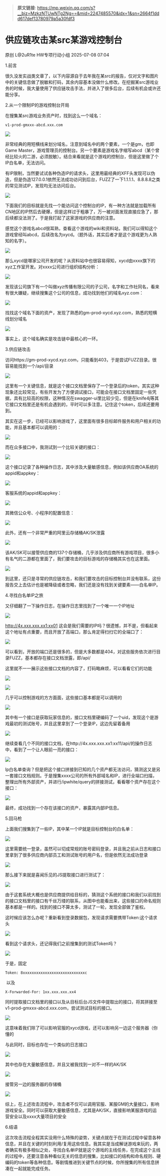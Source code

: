 > **原文链接**: https://mp.weixin.qq.com/s?__biz=MzkzNTUwNTg2Ng==&mid=2247485570&idx=1&sn=2664f1ddd617def13780979a5a30fdf3

#  供应链攻击某src某游戏控制台  
原创 L@2uR1te  HW专项行动小组   2025-07-08 07:04  
  
1.前言  
  
很久没发实战类文章了，以下内容源自于去年我在某src的报告，仅对文字和图片中的关键信息做了脱敏和打码，其余内容基本没做什么修改。在挖掘某src游戏业务的时候，我大量使用了供应链攻击手法，并进入了很多后台，后续有机会或许还能分享。  
  
  
2.从一个限制IP的游戏控制台开局  
  
在搜集某src游戏业务资产时，找到这么一个域名：  

```
v1-prod-gmxxx-abcd.xxx.com
```

  
![](https://mmbiz.qpic.cn/mmbiz_png/2A06BE6JXgbicCeRIC2ZMFHQv8r3Vo8kqumeGPeFgHq90YSWLus2Ou8tlG488uW4cz0TpOxvr5HxCWicnCpLibd4A/640?wx_fmt=png&from=appmsg "")  
  
非常经典的用短横线来划分域名，注意到域名中的两个要素，一个是gm，也即Game Master，游戏管理员的控制台。另一个要素是游戏名字缩写abcd（某个曾经比较火的二游，必须脱敏）。结合来看就是这个游戏的控制台，但是这里做了个IP白名单，无法访问。  
  
有IP限制，当然要试试各种伪造IP的请求头，这里用最经典的XFF头发现可以伪造，但是伪造127.0.0.1依然无法成功访问到后台，FUZZ了一下1.1.1.1、8.8.8.8之类的常见测试IP，发现均无法访问后台。  
  
![](https://mmbiz.qpic.cn/mmbiz_png/2A06BE6JXgbicCeRIC2ZMFHQv8r3Vo8kqkKwZ1ibT17QdxkicI3fJG8shAT8CvZSG4L9cjxW2VtPeKRlzgwbicMpvA/640?wx_fmt=png&from=appmsg "")  
  
下面我们的目标就是先找一个能访问这个控制台的IP，有一种方法就是加载所有CN地区的IP然后去硬爆，但是这样过于粗暴了，万一被对面发现直接应急了，那后续都没法测了。于是我打起了这家游戏的供应商的注意。  
  
感觉这个游戏名abcd很耳熟，查看这个游戏的wiki和资料站，我们可以得知这个游戏曾经叫abcd，后续改名为xycd。（题外话，其实后者才是这个游戏更为人熟知的名字）。  
  
![](https://mmbiz.qpic.cn/mmbiz_png/2A06BE6JXgbicCeRIC2ZMFHQv8r3Vo8kq01BL19sb81U6mXpvvE3KUb25Zq95bmXj3GU2GMqt4gzIWqLlZKZjwA/640?wx_fmt=png&from=appmsg "")  
  
那么xycd是哪家公司开发的呢？从资料站中也很容易得知，xycd由xxxx旗下的xyz工作室开发。对xxxx公司进行组织结构分析：  
  
![](https://mmbiz.qpic.cn/mmbiz_png/2A06BE6JXgbicCeRIC2ZMFHQv8r3Vo8kqNtWIEzFYSyLJdS49ymmQ5SuUxPAtfHUxIiaxqsibwEWO8maiaBYGibmRjg/640?wx_fmt=png&from=appmsg "")  
  
发现该公司旗下有一个叫做xyz传播有限公司的子公司，名字和工作社同名，看来有很大嫌疑，继续搜集这个公司的信息，成功找到他们的域名xyz.com：  
  
![](https://mmbiz.qpic.cn/mmbiz_png/2A06BE6JXgbicCeRIC2ZMFHQv8r3Vo8kqCJMSRu2rkyHfK81p4hTRPYLH07RDXJTKjFs5jib4r2VaTwvkA9fRwGw/640?wx_fmt=png&from=appmsg "")  
  
找找这个域名下面的资产，发现了熟悉的gm-prod-xycd.xyz.com，熟悉的短横线划分域名  
  
![](https://mmbiz.qpic.cn/mmbiz_png/2A06BE6JXgbicCeRIC2ZMFHQv8r3Vo8kqbSacmrISpiafCc7ibbHSXGqSJu80HoTMLWOYex9RqGibM9ALUSiaib1OC5A/640?wx_fmt=png&from=appmsg "")  
  
事实上，这个域名确实是攻击链中最核心的一环。  
  
  
3.供应链攻击  
  
访问https://gm-prod-xycd.xyz.com，只能看到403，于是尝试FUZZ目录。很容易能找到一个/api/目录  
  
![](https://mmbiz.qpic.cn/mmbiz_png/2A06BE6JXgbicCeRIC2ZMFHQv8r3Vo8kqC3UdN09vDbC9O0bpN1bZFSFqw2EKbyu2AibKAvqlKiaQdRUSdfDicBdtQ/640?wx_fmt=png&from=appmsg "")  
  
这里有一个关键信息，就是这个接口文档里保存了一个登录后的token，其实这种现象还比较常见，有些开发为了方便调试接口，可能会在接口文档里固定一些凭据，具有比较高的权限，这种情况在swagger-ui里比较少见，但是在knife4j等其它接口文档里还是有机会遇到的，平时可以多注意。记住这个token，后续还要用到。  
  
其实在这一步，已经可以影响游戏了，这里面有很多目标邮件服务和用户相关的功能，并且基本都可以调用的：  
  
![](https://mmbiz.qpic.cn/mmbiz_png/2A06BE6JXgbicCeRIC2ZMFHQv8r3Vo8kqdj4PMrgERs7WtOibVmqicADEE5or9woBvIjr35uVebicahkULm7zOzKvg/640?wx_fmt=png&from=appmsg "")  
  
而在众多接口中，我测试到一个比较关键的接口：  
  
![](https://mmbiz.qpic.cn/mmbiz_png/2A06BE6JXgbicCeRIC2ZMFHQv8r3Vo8kqcSUMOvjC7ITZ6kFk9icFFkFZDQBlOnaVxRZNSIH7A3oJiaxib430wSc0A/640?wx_fmt=png&from=appmsg "")  
  
这个接口记录了各种操作日志，其中涉及大量敏感信息，例如该供应商OA系统的appid和appkey：  
  
![](https://mmbiz.qpic.cn/mmbiz_png/2A06BE6JXgbicCeRIC2ZMFHQv8r3Vo8kqU600IJ535et0M3PRDHcCuxiaS4Nv9rAb2RYC2ibsicG9r24X3eibccKKMg/640?wx_fmt=png&from=appmsg "")  
  
客服系统的appid和appkey：  
  
![](https://mmbiz.qpic.cn/mmbiz_png/2A06BE6JXgbicCeRIC2ZMFHQv8r3Vo8kq1YKgJ2TeCSX3lmkJ9gWnaicqw1DPgne9rTa9Xwlb6Y3JM4iaFg9icNzgQ/640?wx_fmt=png&from=appmsg "")  
  
其微信公众号、小程序的配置信息：  
  
![](https://mmbiz.qpic.cn/mmbiz_png/2A06BE6JXgbicCeRIC2ZMFHQv8r3Vo8kqaqawBiaue4UMb1icAbcXK5QCkEhdaqLkhKF7kdovfcEC6F7wPp49ibXZw/640?wx_fmt=png&from=appmsg "")  
  
此外，还有一个非常严重的阿里云存储桶AK/SK泄露  
  
![](https://mmbiz.qpic.cn/mmbiz_png/2A06BE6JXgbicCeRIC2ZMFHQv8r3Vo8kqayMibOysqIvhIMuUl7q44AmXbyECSGfBxyJZtC3CM9mrZqF5RsS8hnQ/640?wx_fmt=png&from=appmsg "")  
  
该AK/SK可以接管供应商的137个存储桶，几乎涉及供应商所有游戏项目，很多小有名气的二游都在里面了，我们要攻击的目标游戏的存储桶其实也在这里面。  
  
![](https://mmbiz.qpic.cn/mmbiz_png/2A06BE6JXgbicCeRIC2ZMFHQv8r3Vo8kqpXyicaicuLbwxzxC4rt0yaCsxGYX3ic1FgqNxia7zxuqFTPzPcKvjILa8g/640?wx_fmt=png&from=appmsg "")  
  
到这里，还只是寻常的供应链攻击，和我们要攻击的目标控制台并没有联系，这份报告交上去估计也是被降级或者忽略，我们还是没有找到关键要素——白名单IP。  
  
  
4.寻找白名单IP之旅  
  
又仔细翻了一下操作日志，在操作日志里找到了一个唯一一个IP地址  
  
![](https://mmbiz.qpic.cn/mmbiz_png/2A06BE6JXgbicCeRIC2ZMFHQv8r3Vo8kqOJz9iczWhl3C9DvxqGGIUSjFvOj2TlEREGCmU42cxicUEz2LEcSpHAew/640?wx_fmt=png&from=appmsg "")  
  
http://4x.xxx.xxx.xx1:xx01 这会是我们需要的IP吗？很遗憾，并不是，但看起来这个地址有点重要，而且开放了高端口，那么肯定得扫扫它的全端口了：  
  
![](https://mmbiz.qpic.cn/mmbiz_png/2A06BE6JXgbicCeRIC2ZMFHQv8r3Vo8kqS07Ad5A71r9CtE9GgSgPYkhzpNeFoje3YzoBMFp0DbeK3G6kiaEWmBw/640?wx_fmt=png&from=appmsg "")  
  
可以看到，开放的端口还是很多的，但是大多数都是404，对这些服务依次进行目录FUZZ，基本都存在接口文档泄露，即/api/  
  
这里就不一一展示这些接口文档的内容了，打码略麻烦，可以看看它们的功能  
  
![](https://mmbiz.qpic.cn/mmbiz_png/2A06BE6JXgbicCeRIC2ZMFHQv8r3Vo8kqHQx3zmUJytOFe5hwfNHItia5Sp9bkG6Dx0vibial2icbScas1fEnL6JiaqA/640?wx_fmt=png&from=appmsg "")  
  
![](https://mmbiz.qpic.cn/mmbiz_png/2A06BE6JXgbicCeRIC2ZMFHQv8r3Vo8kqj66X5TFtibcRLpIOu93ZBRTvqMngvDe9ZGUbDgyr7PPOw4txkl2lEVg/640?wx_fmt=png&from=appmsg "")  
  
几乎可以控制游戏的方方面面，这些接口基本都是可以调用的  
  
![](https://mmbiz.qpic.cn/mmbiz_png/2A06BE6JXgbicCeRIC2ZMFHQv8r3Vo8kqkDHS7bH7YV1X2gpx2T3HtGgLfaoeuuQnxuiaonk2CQ8hEQquibHNsujg/640?wx_fmt=png&from=appmsg "")  
  
其中有一个接口是获取玩家信息的，接口文档里硬编码了一个uid，发现这个是游戏最初的测试账号，并且这里拿到了一个登录IP，这边先留着备用  
  
![](https://mmbiz.qpic.cn/mmbiz_png/2A06BE6JXgbicCeRIC2ZMFHQv8r3Vo8kqiaib7sy4913tAqfEbKr0Lf1cRYMEfrcKibSWXUjs8u9fgFQjEIhAYd7aQ/640?wx_fmt=png&from=appmsg "")  
  
继续查看几个不同的接口文档，在http://4x.xxx.xxx.xx1:xx11/api/的操作日志中，看到了一个让人眼前一亮的接口：  
  
![](https://mmbiz.qpic.cn/mmbiz_png/2A06BE6JXgbicCeRIC2ZMFHQv8r3Vo8kqDQSoL2gfWb2ZkJ5otbWgyzcZgU4xXdMSib25eCAaoUhC3xzenYLorRA/640?wx_fmt=png&from=appmsg "")  
  
Ip白名单查询？但是把这个接口拼接到已知的几个资产都无法访问，猜测这又是另一套接口文档规则。于是搜集xxxx公司的所有外部域名和IP，进行全端口扫描，整理出所有外部资产，并进行/ipwhite/query的拼接测试，看看哪个资产存在这个接口：  
  
![](https://mmbiz.qpic.cn/mmbiz_png/2A06BE6JXgbicCeRIC2ZMFHQv8r3Vo8kqtEQm3GiaUqiby5CugyQN0xBIKNVGKhYb2WhBiaRrY1lWzdmHLIBaXWcEg/640?wx_fmt=png&from=appmsg "")  
  
最终，成功找到一个存在该接口的资产，暴露其内部IP信息。  
  
  
5.回马枪  
  
上面我们搜集到了一些IP，其中某一个IP就是目标控制台的白名单：  
  
![](https://mmbiz.qpic.cn/mmbiz_png/2A06BE6JXgbicCeRIC2ZMFHQv8r3Vo8kq1ian9lE22St2UVs5hgrhV7hDKHk1hQUC97bF0ibTx0PrIZFAibhDrRQxQ/640?wx_fmt=png&from=appmsg "")  
  
这里需要统一登录，虽然可以切成常规的账号密码登录，并且我之前从日志和接口里拿到了很多供应商内部员工和测试账号的用户名，但是依然无法成功登录  
  
![](https://mmbiz.qpic.cn/mmbiz_png/2A06BE6JXgbicCeRIC2ZMFHQv8r3Vo8kqdSkf9Y0n552ejG41TNJnPPDSwSS0WhnnBiaYibCDl6m6g4Q9zttmrm4g/640?wx_fmt=png&from=appmsg "")  
  
那么接下来就是喜闻乐见的JS提取接口进行测试了：  
  
![](https://mmbiz.qpic.cn/mmbiz_png/2A06BE6JXgbicCeRIC2ZMFHQv8r3Vo8kq2qoweUmUuWWbb0siaGlzd8Hr4SiaodRCmmicT4c9oiar9TQYQsSpSlMCpg/640?wx_fmt=png&from=appmsg "")  
  
由于这套系统大概也是供应商提供给目标的，猜测这个系统的接口和我们以前找到的接口文档里的接口有千丝万缕的联系，从图中也能看出来，这些接口的命名规则基本都是一样的。找到的接口不算太多，测试了一轮，发现全部做了鉴权。  
  
这时候应该怎么办呢？重新看到登录数据包，发现请求需要携带Token:这个请求头  
  
![](https://mmbiz.qpic.cn/mmbiz_png/2A06BE6JXgbicCeRIC2ZMFHQv8r3Vo8kq4icJH5icwerYt4QqDBJlKdzSZ6pnuRXjchIncAX5cibkY2CLA7Y7hf7jg/640?wx_fmt=png&from=appmsg "")  
  
看到这个请求头，还记得我们之前搜集到的测试Token吗？  
  
![](https://mmbiz.qpic.cn/mmbiz_png/2A06BE6JXgbicCeRIC2ZMFHQv8r3Vo8kqm9LZvml0OoaHtq4U1Y0wm9l6uRWhib6INBfVL3KUbmCcfBO1v7ldJIA/640?wx_fmt=png&from=appmsg "")  
  
于是，固定  

```
Token: 8xxxxxxxxxxxxxxxxxxxxxxxxxxxxc
```

  
 以及   

```
X-Forwarded-For: 1xx.xxx.xxx.xx4 
```

  
同时提取接口文档里的接口以及从目标后台JS文件中提取出的接口，将其拼接至v1-prod-gmxxx-abcd.xxx.com，尝试测试目标的接口。  
  
![](https://mmbiz.qpic.cn/mmbiz_png/2A06BE6JXgbicCeRIC2ZMFHQv8r3Vo8kqfUQHz3w27xblurMVu1yoZvnNMTnaLU7aaIiaGVViaVMHiasYUdiaI3ECmw/640?wx_fmt=png&from=appmsg "")  
  
这意味着我们除了可以影响官服的xycd游戏，还可以影响另一边这个服务器（你懂的  
  
与此同时，目标也存在一个类似的日志接口  
  
![](https://mmbiz.qpic.cn/mmbiz_png/2A06BE6JXgbicCeRIC2ZMFHQv8r3Vo8kqmibdQiaf0Bv6HrRPaqLfVHukZAUXErQPbsYNH9ia3epnBMUYNNZxjC3bQ/640?wx_fmt=png&from=appmsg "")  
  
其中也存在大量敏感信息，并且又被我找到一对不一样的AK/SK  
  
![](https://mmbiz.qpic.cn/mmbiz_png/2A06BE6JXgbicCeRIC2ZMFHQv8r3Vo8kqAStVG7l3GOcoic5KX84seMxJvyjOgViaFuxd55XACdSQJoQKRibcTrqoA/640?wx_fmt=png&from=appmsg "")  
  
接管另一边的服务器的存储桶  
  
![](https://mmbiz.qpic.cn/mmbiz_png/2A06BE6JXgbicCeRIC2ZMFHQv8r3Vo8kqiaFgfTNa0Aibaiaq1txNt4fArxX0yCxkH70CZgk7043zEqib9UKvbkB1lw/640?wx_fmt=png&from=appmsg "")  
  
综上，在上述攻击流程中，攻击者不仅可以调用官服、某服GM的大量接口，影响游戏安全。同时可以获取大量敏感信息，尤其是AK/SK，直接影响某服游戏的运营安全以及xxxx大量项目的安全  
  
  
6.结语  
  
这次攻击流程全程其实没用什么特殊的姿势，关键点就在于在测试过程中留意各种信息，并且在关键的时刻利用/复用这些信息。我其实是当成解谜游戏来玩的，两者确实有极多相似之处，寻找白名单IP就是这个游戏的主线任务，在完成这个主线的过程中，还要注意各种看似无关的信息的搜集，比如接口的结构和命名规则、硬编码的token等各种信息。等剧情推进到关键节点的时候，你所搜集的所有信息拼凑在一起就能完成任务。  
  
  
